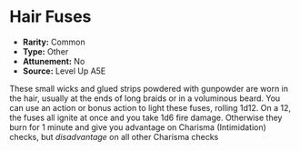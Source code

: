 
# Hair Fuses

* **Rarity:** Common
* **Type:** Other
* **Attunement:** No
* **Source:** Level Up A5E


These small wicks and glued strips powdered with gunpowder are worn in the hair, usually at the ends of long braids or in a voluminous beard. You can use an action or bonus action to light these fuses, rolling 1d12\. On a 12, the fuses all ignite at once and you take 1d6 fire damage. Otherwise they burn for 1 minute and give you advantage on Charisma (Intimidation) checks, but _disadvantage_  on all other Charisma checks
